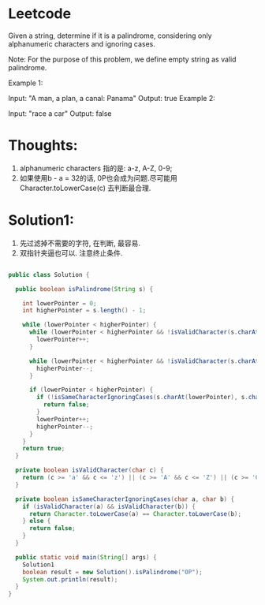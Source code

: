 # Leetcode
Given a string, determine if it is a palindrome, considering only alphanumeric characters and ignoring cases.

Note: For the purpose of this problem, we define empty string as valid palindrome.

Example 1:

Input: "A man, a plan, a canal: Panama"
Output: true
Example 2:

Input: "race a car"
Output: false



# Thoughts:
1. alphanumeric characters 指的是: a-z, A-Z, 0-9;
2. 如果使用b - a = 32的话, 0P也会成为问题.尽可能用Character.toLowerCase(c) 去判断最合理.


# Solution1:

1. 先过滤掉不需要的字符, 在判断, 最容易.
2. 双指针夹逼也可以. 注意终止条件.

```java

public class Solution {

  public boolean isPalindrome(String s) {

    int lowerPointer = 0;
    int higherPointer = s.length() - 1;

    while (lowerPointer < higherPointer) {
      while (lowerPointer < higherPointer && !isValidCharacter(s.charAt(lowerPointer))) {
        lowerPointer++;
      }

      while (lowerPointer < higherPointer && !isValidCharacter(s.charAt(higherPointer))) {
        higherPointer--;
      }

      if (lowerPointer < higherPointer) {
        if (!isSameCharacterIgnoringCases(s.charAt(lowerPointer), s.charAt(higherPointer))) {
          return false;
        }
        lowerPointer++;
        higherPointer--;
      }
    }
    return true;
  }

  private boolean isValidCharacter(char c) {
    return (c >= 'a' && c <= 'z') || (c >= 'A' && c <= 'Z') || (c >= '0' && c <= '9');
  }

  private boolean isSameCharacterIgnoringCases(char a, char b) {
    if (isValidCharacter(a) && isValidCharacter(b)) {
      return Character.toLowerCase(a) == Character.toLowerCase(b);
    } else {
      return false;
    }
  }

  public static void main(String[] args) {
    Solution1
    boolean result = new Solution().isPalindrome("0P");
    System.out.println(result);
  }
}


```

